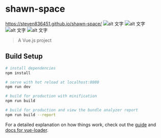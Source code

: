 # shawn-space
https://steven836451.github.io/shawn-space/
![alt 文字](https://upload.cc/i1/2020/04/01/Aqagm7.png "預覽")
![alt 文字](https://upload.cc/i1/2020/04/01/L2K3P0.png "預覽")
![alt 文字](https://upload.cc/i1/2020/04/01/infdAx.png "預覽")
![alt 文字](https://upload.cc/i1/2020/04/01/7iDGsa.png "預覽")

> A Vue.js project

## Build Setup

``` bash
# install dependencies
npm install

# serve with hot reload at localhost:8080
npm run dev

# build for production with minification
npm run build

# build for production and view the bundle analyzer report
npm run build --report
```

For a detailed explanation on how things work, check out the [guide](http://vuejs-templates.github.io/webpack/) and [docs for vue-loader](http://vuejs.github.io/vue-loader).
